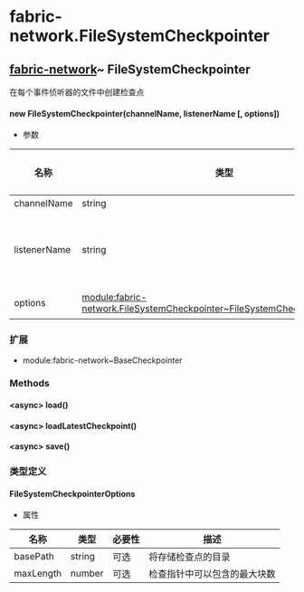 # fabric-network.FileSystemCheckpointer

## [fabric-network](https://hyperledger.github.io/fabric-sdk-node/release-1.4/module-fabric-network.html)~ FileSystemCheckpointer

在每个事件侦听器的文件中创建检查点

#### new FileSystemCheckpointer(channelName, listenerName [, options])

- 参数

| 名称         | 类型                                                         | 必要性 | 描述                                                         |
| ------------ | ------------------------------------------------------------ | ------ | ------------------------------------------------------------ |
| channelName  | string                                                       |        | 网络                                                         |
| listenerName | string                                                       |        | 侦听器的名称是检查点 The name of the listener being checkpointer |
| options      | [module:fabric-network.FileSystemCheckpointer~FileSystemCheckpointerOptions](https://hyperledger.github.io/fabric-sdk-node/release-1.4/module-fabric-network.FileSystemCheckpointer.html#~FileSystemCheckpointerOptions) | 可选   |                                                              |

### 扩展

- module:fabric-network~BaseCheckpointer

### Methods

#### &lt;async&gt; load()

#### &lt;async&gt; loadLatestCheckpoint()

#### &lt;async&gt; save()

### 类型定义

#### FileSystemCheckpointerOptions

- 属性

| 名称      | 类型   | 必要性 | 描述                         |
| --------- | ------ | ------ | ---------------------------- |
| basePath  | string | 可选   | 将存储检查点的目录           |
| maxLength | number | 可选   | 检查指针中可以包含的最大块数 |

